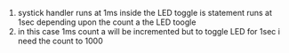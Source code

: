 1) systick handler runs at 1ms inside the LED toggle is statement runs at 1sec depending upon the count a the LED toogle 
2) in this case 1ms count a will be incremented but to toggle LED for 1sec i need the count to 1000
 
